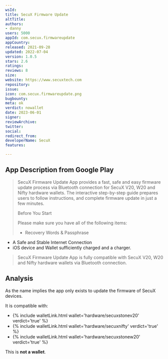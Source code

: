 ```yaml
---
wsId: 
title: SecuX Firmware Update
altTitle: 
authors:
- danny
users: 5000
appId: com.secux.firmwareupdate
appCountry: 
released: 2021-09-28
updated: 2022-07-04
version: 1.0.5
stars: 2.6
ratings: 
reviews: 8
size: 
website: https://www.secuxtech.com
repository: 
issue: 
icon: com.secux.firmwareupdate.png
bugbounty: 
meta: ok
verdict: nowallet
date: 2023-06-01
signer: 
reviewArchive: 
twitter: 
social: 
redirect_from: 
developerName: SecuX
features: 

---
```


## App Description from Google Play 
>
> SecuX Firmware Update App provides a fast, safe and easy firmware update process via Bluetooth connection for SecuX V20, W20 and Nifty hardware wallets. The interactive step-by-step guide prepares users to follow instructions, and complete firmware update in just a few minutes.
>
> Before You Start
>
> Please make sure you have all of the following items: 
> - Recovery Words & Passphrase
- A Safe and Stable Internet Connection
- iOS device and Wallet sufficiently charged and a charger. 
>
> SecuX Firmware Update App is fully compatible with SecuX V20, W20 and Nifty hardware wallets via Bluetooth connection.

## Analysis 

As the name implies the app only exists to update the firmware of SecuX devices. 

It is compatible with: 

- {% include walletLink.html wallet='hardware/secuxstonev20' verdict='true' %}
- {% include walletLink.html wallet='hardware/secuxnifty' verdict='true' %}
- {% include walletLink.html wallet='hardware/secuxstonew20' verdict='true' %}

This is **not a wallet**.
